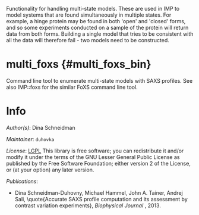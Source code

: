 Functionality for handling multi-state models. These are used in IMP to
model systems that are found simultaneously in multiple states. For example,
a hinge protein may be found in both 'open' and 'closed' forms, and so some
experiments conducted on a sample of the protein will return data from both
forms. Building a single model that tries to be consistent with all the data
will therefore fail - two models need to be constructed.

# multi_foxs {#multi_foxs_bin}
Command line tool to enumerate multi-state models with SAXS profiles.
See also IMP::foxs for the similar FoXS command line tool.

# Info

_Author(s)_: Dina Schneidman

_Maintainer_: `duhovka`

_License_: [LGPL](http://www.gnu.org/licenses/old-licenses/lgpl-2.1.html)
This library is free software; you can redistribute it and/or
modify it under the terms of the GNU Lesser General Public
License as published by the Free Software Foundation; either
version 2 of the License, or (at your option) any later version.

_Publications_:
 - Dina Schneidman-Duhovny, Michael Hammel, John A. Tainer, Andrej Sali, \quote{Accurate SAXS profile computation and its assessment by contrast variation experiments}, <em> Biophysical Journal </em>, 2013.
